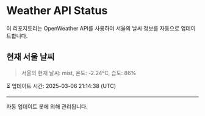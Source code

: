 
# Weather API Status

이 리포지토리는 OpenWeather API를 사용하여 서울의 날씨 정보를 자동으로 업데이트합니다.

## 현재 서울 날씨
> 서울의 현재 날씨: mist, 온도: -2.24°C, 습도: 86%

⏳ 업데이트 시간: 2025-03-06 21:14:38 (UTC)

---
자동 업데이트 봇에 의해 관리됩니다.
